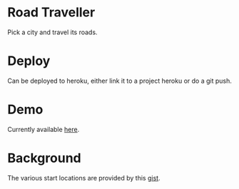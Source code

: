# Road Traveller

Pick a city and travel its roads.

# Deploy

Can be deployed to heroku, either link it to a project heroku or do a
git push.

# Demo

Currently available [here](https://roadtraveller.herokuapp.com/).

# Background

The various start locations are provided by this
[gist](https://gist.github.com/gorenje/4e98ff32c2e03a7fe442d08f17469399).

